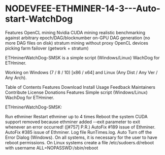 # NODEVFEE-ETHMINER-14-3---Auto-start-WatchDog
Features
OpenCL mining
Nvidia CUDA mining
realistic benchmarking against arbitrary epoch/DAG/blocknumber
on-GPU DAG generation (no more DAG files on disk)
stratum mining without proxy
OpenCL devices picking
farm failover (getwork + stratum)

ETHminerWatchDog-SMSK is a simple script (Windows/Linux) WachDog for ETHminer.

Working on Windows (7 / 8 / 10) [x86 / x64] and Linux (Any Dist / Any Ver / Any Arch).

Table of Contents
Features
Download
Install
Usage
Feedback
Maintainers
Contribute
License
Donations
Features
Simple script (Windows/Linux) WachDog for ETHminer.

ETHminerWatchDog-SMSK:

Run ethminer
Restart ethminer up to 4 times
Reboot the system
CUDA support removed because ethminer added --exit parameter to exit whenever an error occurred! ([#757] P.R.)
AutoFix #189 issue of Ethminer.
AutoFix #385 issue of Ethminer.
Log file RunTimes.log.
Auto Turn off the Error Dialog (Windows).
On all systems, it is necessary for the user to have reboot permissions.
Οn Linux systems create a file /etc/sudoers.d/reboot with username ALL=NOPASSWD:/sbin/reboot
